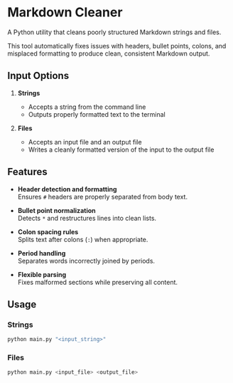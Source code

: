 # Markdown Cleaner

A Python utility that cleans poorly structured Markdown strings and files.  

This tool automatically fixes issues with headers, bullet points, colons, and misplaced formatting to produce clean, consistent Markdown output.

## Input Options

1. **Strings**
   - Accepts a string from the command line  
   - Outputs properly formatted text to the terminal  

2. **Files**
   - Accepts an input file and an output file  
   - Writes a cleanly formatted version of the input to the output file  

## Features

* **Header detection and formatting**  
  Ensures `#` headers are properly separated from body text.  

* **Bullet point normalization**  
  Detects `*` and restructures lines into clean lists.  

* **Colon spacing rules**  
  Splits text after colons (`:`) when appropriate.  

* **Period handling**  
  Separates words incorrectly joined by periods.  

* **Flexible parsing**  
  Fixes malformed sections while preserving all content.  

## Usage

### Strings
```bash
python main.py "<input_string>"
```

### Files
```bash
python main.py <input_file> <output_file>
```
